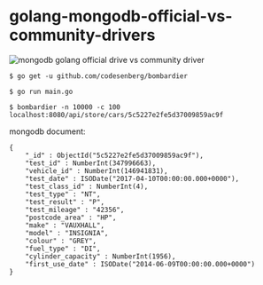 # golang-mongodb-official-vs-community-drivers
![mongodb golang official drive vs community driver](https://imgur.com/a/CZabtgH)

```
$ go get -u github.com/codesenberg/bombardier

$ go run main.go

$ bombardier -n 10000 -c 100 localhost:8080/api/store/cars/5c5227e2fe5d37009859ac9f
```

mongodb document:
```
{ 
    "_id" : ObjectId("5c5227e2fe5d37009859ac9f"), 
    "test_id" : NumberInt(347996663), 
    "vehicle_id" : NumberInt(146941831), 
    "test_date" : ISODate("2017-04-10T00:00:00.000+0000"), 
    "test_class_id" : NumberInt(4), 
    "test_type" : "NT", 
    "test_result" : "P", 
    "test_mileage" : "42356", 
    "postcode_area" : "HP", 
    "make" : "VAUXHALL", 
    "model" : "INSIGNIA", 
    "colour" : "GREY", 
    "fuel_type" : "DI", 
    "cylinder_capacity" : NumberInt(1956), 
    "first_use_date" : ISODate("2014-06-09T00:00:00.000+0000")
}
```
